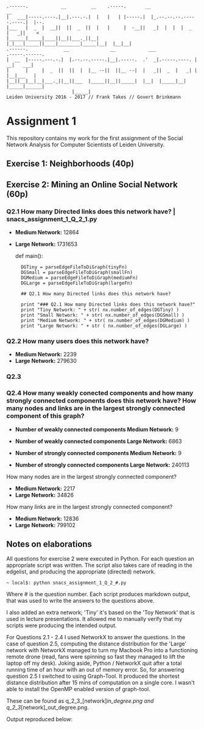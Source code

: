     .------.            __         __    .-----.       __                        __    
    |   ___|-----.----.|__|.---.-.|  |   |   | |-----.|  |_.--.--.--.-----.----.|  |--.
    |___   |  _  |  __||  ||  _  ||  |   |     |  -__||   _|  |  |  |  _  |   _||    < 
    |______|_____|____||__||___._||__|   |_|___|_____||____|________|_____|__|  |__|__|
    .------.             __               __            ___              .-----.------.
    |  __  |-----.---.-.|  |.--.--.-----.|__|.-----.  .'  _|.-----.----. |   __|   ___|
    |      |     |  _  ||  ||  |  |__ --||  ||__ --|  |   _||  _  |   _| |  |__|___   |
    |__||__|__|__|___._||__||___  |_____||__||_____|  |__|  |_____|__|   |_____|______|
                            |_____|                                                    
    Leiden University 2016 - 2017 // Frank Takes // Govert Brinkmann
                           


# Assignment 1
This repository contains my work for the first assignment of the Social Network Analysis for Computer Scientists of Leiden University.



## Exercise 1: Neighborhoods (40p)

## Exercise 2: Mining an Online Social Network (60p)

### Q2.1 How many Directed links does this network have? | snacs_assignment_1_Q_2_1.py

- **Medium Network:** 12864
- **Large Network:** 1731653

    def main():
    
        DGTiny = parseEdgeFileToDiGraph(tinyFn)
        DGSmall = parseEdgeFileToDiGraph(smallFn)
        DGMedium = parseEdgeFileToDiGraph(mediumFn)
        DGLarge = parseEdgeFileToDiGraph(largeFn)
    
        ## Q2.1 How many Directed links does this network have?
        
        print "### Q2.1 How many Directed links does this network have?"
        print "Tiny Network: " + str( nx.number_of_edges(DGTiny) )
        print "Small Network: " + str( nx.number_of_edges(DGSmall) )
        print "Medium Network: " + str( nx.number_of_edges(DGMedium) )
        print "Large Network: " + str ( nx.number_of_edges(DGLarge) )

### Q2.2 How many users does this network have?

- **Medium Network:** 2239
- **Large Network:** 279630


### Q2.3

### Q2.4 How many weakly conected components and how many strongly connected components does this network have? How many nodes and links are in the largest strongly connected component of this graph?

- **Number of weakly connected components Medium Network:** 9
- **Number of weakly connected components Large Network:** 6863

- **Number of strongly connected components Medium Network:** 9
- **Number of strongly connected components Large Network:** 240113


How many nodes are in the largest strongly connected component?

- **Medium Network:** 2217
- **Large Network:** 34826


How many links are in the largest strongly connected component?

- **Medium Network:** 12836
- **Large Network:** 799102

## Notes on elaborations

All  questions for exercise 2 were executed in Python. For each question an appropriate script was written. The script also takes care of reading in the edgelist, and producing the appropriate (directed) network.

    ~ local$: python snacs_assignment_1_Q_2_#.py

Where # is the question number. Each script produces markdown output, that was used to write the answers to the questions above.

I also added an extra network; 'Tiny' it's based on the 'Toy Network' that is used in lecture presentations. It allowed me to manually verify that my scripts were producing the intended output. 

For Questions 2.1 - 2.4 I used NetworkX to answer the questions. In the case of question 2.5, computing the distance distribution for the 'Large' network with NetworkX managed to turn my Macbook Pro into a functioning remote drone (read, fans were spinning so fast they managed to lift the laptop off my desk). Joking aside, Python / NetworkX quit after a total running time of an hour with an out of memory error. So, for answering question 2.5 I switched to using Graph-Tool. It produced the shortest distance distribution after 15 mins of computation on a single core. I wasn't able to install the OpenMP enabled version of graph-tool.


These can be found as q_2_3_[network]_in_degree.png and q_2_3_[network]_out_degree.png. 

Output reproduced below:

